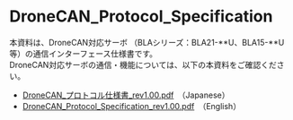 # DroneCAN_Protocol_Specification

本資料は、DroneCAN対応サーボ （BLAシリーズ：BLA21-**U、BLA15-**U等）の通信インターフェース仕様書です。  
DroneCAN対応サーボの通信・機能については、以下の本資料をご確認ください。
<br>
* [DroneCAN_プロトコル仕様書_rev1.00.pdf](https://github.com/FutabaCorp/DroneCAN_Protocol_Specification/blob/main/DroneCAN_%E3%83%97%E3%83%AD%E3%83%88%E3%82%B3%E3%83%AB%E4%BB%95%E6%A7%98%E6%9B%B8_rev1.10.pdf)　（Japanese）
* [DroneCAN_Protocol_Specification_rev1.00.pdf](https://github.com/FutabaCorp/DroneCAN_Protocol_Specification/blob/main/DroneCAN_Protocol_Specification_rev1.10.pdf)　（English）
<br>
